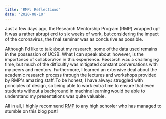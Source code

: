 ```yaml
---
title: 'RMP: Reflections'
date: '2020-08-10'
---
```


Just a few days ago, the Research Mentorship Program (RMP) wrapped up! It was a rather abrupt end to six weeks of work, but considering the impact of the coronavirus, the final seminar was as conclusive as possible.

Although I'd like to talk about my research, some of the data used remains in the possession of UCSB. What I can speak about, however, is the importance of collaboration in this experience. Research was a challenging time, but much of the difficultly was mitigated constant conversations with my peers and mentors. Furthermore, I learned an extensive deal about the academic research process through the lectures and workshops provided by RMP's amazing staff. To be honest, I have always struggled with principles of design, so being able to work extra time to ensure that even students without a background in machine learning would be able to understand my presentations was quite valuable.

All in all, I highly recommend [RMP](https://www.summer.ucsb.edu/pre-college/research-mentorship-program-rmp) to any high schooler who has managed to stumble on this blog post!

